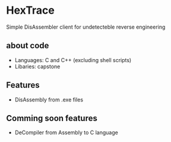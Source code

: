# HexTrace
Simple DisAssembler client for undetecteble reverse engineering 

## about code
- Languages: C and C++ (excluding shell scripts)
- Libaries: capstone

## Features
- DisAssembly from .exe files

## Comming soon features
- DeCompiler from Assembly to C language 

